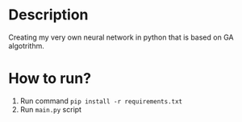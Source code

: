 # Description

Creating my very own neural network in python that is based on GA algotrithm.


# How to run?

1. Run command ```pip install -r requirements.txt ```
1. Run ```main.py``` script